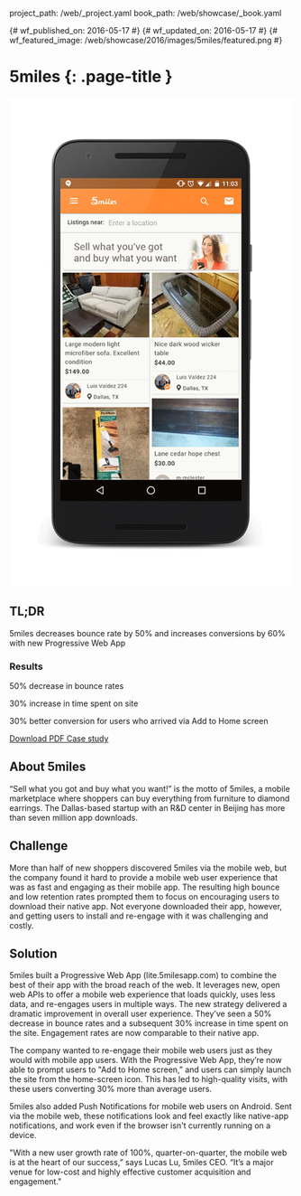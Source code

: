 project_path: /web/_project.yaml
book_path: /web/showcase/_book.yaml

{# wf_published_on: 2016-05-17 #}
{# wf_updated_on: 2016-05-17 #}
{# wf_featured_image: /web/showcase/2016/images/5miles/featured.png #}


# 5miles {: .page-title }

<img src="images/5miles/5miles_framed.gif" class="attempt-right">

## TL;DR

5miles decreases bounce rate by 50% and increases conversions by 60% with new
Progressive Web App

### Results

<span class="compare-yes"></span> 50% decrease in bounce rates

<span class="compare-yes"></span> 30% increase in time spent on site

<span class="compare-yes"></span> 30% better conversion for users who arrived
via Add to Home screen

<a class="button button-primary" href="pdfs/5miles.pdf">
  Download PDF Case study
</a>

## About 5miles

“Sell what you got and buy what you want!” is the motto of 5miles, a mobile
marketplace where shoppers can buy everything from furniture to diamond
earrings. The Dallas-based startup with an R&D center in Beijing has more than
seven million app downloads.


## Challenge

More than half of new shoppers discovered 5miles via the mobile web, but the
company found it hard to provide a mobile web user experience that was as fast
and engaging as their mobile app. The resulting high bounce and low retention
rates prompted them to focus on encouraging users to download their native
app. Not everyone downloaded their app, however, and getting users to install
and re-engage with it was challenging and costly.


## Solution

5miles built a Progressive Web App (lite.5milesapp.com) to combine the best
of their app with the broad reach of the web. It leverages new, open web APIs
to offer a mobile web experience that loads quickly, uses less data, and
re-engages users in multiple ways. The new strategy delivered a dramatic
improvement in overall user experience. They’ve seen a 50% decrease in bounce
rates and a subsequent 30% increase in time spent on the site. Engagement
rates are now comparable to their native app.

The company wanted to re-engage their mobile web users just as they would
with mobile app users. With the Progressive Web App, they’re now able to
prompt users to "Add to Home screen,” and users can simply launch the site
from the home-screen icon. This has led to high-quality visits, with these
users converting 30% more than average users.

5miles also added Push Notifications for mobile web users on Android. Sent
via the mobile web, these notifications look and feel exactly like native-app
notifications, and work even if the browser isn't currently running on a
device.

"With a new user growth rate of 100%, quarter-on-quarter, the mobile web is
at the heart of our success,” says Lucas Lu, 5miles CEO. “It’s a major venue
for low-cost and highly effective customer acquisition and engagement."
